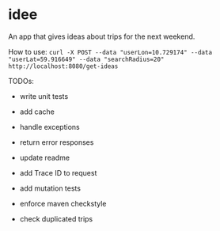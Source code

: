 # idee
An app that gives ideas about trips for the next weekend.

How to use:
`curl -X POST --data "userLon=10.729174" --data "userLat=59.916649" --data "searchRadius=20" http://localhost:8080/get-ideas`

TODOs:
- write unit tests
- add cache
- handle exceptions
- return error responses
- update readme

- add Trace ID to request
- add mutation tests
- enforce maven checkstyle
- check duplicated trips
